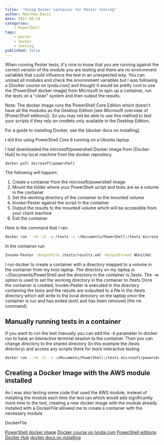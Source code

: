 ```yaml
---
title:  "Using Docker container for Pester testing"
author: Matthew Davis
date: 2017-08-24
categories: 
    - PowerShell
tags:
    - pester
    - docker
    - testing
published: false
---
```


When running Pester tests, it's nice to know that you are running against the correct version of the module you are testing and there are no environment variables that could influence the test in an unexpected way. You can unload all modules and check the environment variables but I was following a [Docker course on lynda.com] and thought it would be pretty cool to use the [PowerShell docker image] from Microsoft to spin up a container, run the tests on a "clean" system and then output the results. 

Note: The docker image runs the PowerShell Core Edition which doesn't have all the modules as the Desktop Edition (see Microsoft overview of [PowerShell editions]). 
So you may not be able to use this method to test your scripts if they rely on cmdlets only available in the Desktop Edition.

For a guide to installing Docker, see the [docker docs on installing].

I did this using PowerShell Core 6 running on a Ubuntu laptop.

I had downloaded the microsoft/powershell Docker image from [Docker Hub] to my local machine from the docker repository.

```bash
docker pull microsoft/powershell
```

The following will happen:
1. Create a container from the microsoft/powershell image.
2. Mount the folder where your PowerShell script and tests are as a volume in the container
3. Set the working directory of the container to the mounted volume
3. Invoke-Pester against the script in the container 
4. Output the results to the mounted volume which will be accessible from your client machine
5. Exit the container

Here is the command that I ran:

```bash
docker run --rm -it -w /tests -v ~/Documents/PowerShell:/tests microsoft/powershell
```

In the container run
 ```bash
 Invoke-Pester -OutputFile /tests/results.xml -OutputFormat NUnitXml
```
I run docker to create a container with a directory mapped to a volume in the container from my host laptop. The directory on my laptop is ~/Documents/PowerShell and the directory in the container is /tests. 
The -w option is used to set the working directory in the container to /tests
Once the container is created, Invoke-Pester is executed in the directory containing the tests and the results are outputted to a file in the /tests directory which will write to the local directory on the laptop once the container is run and has exited (exit) and has been removed (the rm command).

## Manually running tests in a container

If you want to run the test manually you can add the -ti parameter to docker run to have an interactive terminal session to the container. Then you can change directory to the shared directory (in this example the /tests directory) and access any scripts there for more interactive testing

```bash
docker run --rm -ti -v ~/Documents/PowerShell:/tests microsoft/powershell
```

## Creating a Docker Image with the AWS module installed

As I was also testing some code that used the AWS module, instead of installing the module each time the test ran which would add significantly more time to the test, creating a new docker image with the module already installed with a DockerFile allowed me to create a container with the necessary module. 


DockerFile

[PowerShell docker image](https://hub.docker.com/r/microsoft/powershell/)
[Docker course on lynda.com](https://www.lynda.com/Docker-tutorials/Learning-Docker/485649-2.html)
[PowerShell editions](https://docs.microsoft.com/en-us/powershell/gallery/psget/script/scriptwithpseditionsupport)
[Docker Hub](https://hub.docker.com/)
[docker docs on installing](https://docs.docker.com/engine/installation/#desktop)

